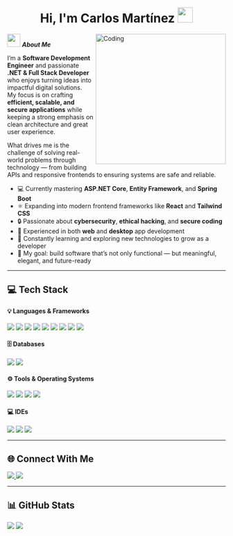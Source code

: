 <h1 align="center"><b>Hi, I'm Carlos Martínez</b> <img src="https://media.giphy.com/media/hvRJCLFzcasrR4ia7z/giphy.gif" width="35"></h1>

<img align="right" width="300px" alt="Coding" src="https://c.tenor.com/NOYF3f82b_gAAAAC/programmer.gif"/>

<img src="https://media.giphy.com/media/ObNTw8Uzwy6KQ/giphy.gif" width="30px">&nbsp;***About Me***

I’m a **Software Development Engineer** and passionate **.NET & Full Stack Developer** who enjoys turning ideas into impactful digital solutions.  
My focus is on crafting **efficient, scalable, and secure applications** while keeping a strong emphasis on clean architecture and great user experience.

What drives me is the challenge of solving real-world problems through technology — from building APIs and responsive frontends to ensuring systems are safe and reliable.

- 💻 Currently mastering **ASP.NET Core**, **Entity Framework**, and **Spring Boot**
- ⚛️ Expanding into modern frontend frameworks like **React** and **Tailwind CSS**
- 🔒 Passionate about **cybersecurity**, **ethical hacking**, and **secure coding**
- 🧩 Experienced in both **web** and **desktop** app development
- 🧠 Constantly learning and exploring new technologies to grow as a developer
- 🎯 My goal: build software that’s not only functional — but meaningful, elegant, and future-ready
---

## 💻 Tech Stack  

<h4>💡 Languages & Frameworks</h4>
<span>
  <img src="https://img.shields.io/badge/C%23-239120?style=for-the-badge&logo=csharp&logoColor=white">
  <img src="https://img.shields.io/badge/.NET-512BD4?style=for-the-badge&logo=dotnet&logoColor=white">
  <img src="https://img.shields.io/badge/React-61DAFB?style=for-the-badge&logo=react&logoColor=black">
  <img src="https://img.shields.io/badge/TailwindCSS-38B2AC?style=for-the-badge&logo=tailwindcss&logoColor=white">
  <img src="https://img.shields.io/badge/Spring_Boot-6DB33F?style=for-the-badge&logo=spring&logoColor=white">
  <img src="https://img.shields.io/badge/HTML5-E34F26?style=for-the-badge&logo=html5&logoColor=white">
  <img src="https://img.shields.io/badge/CSS3-1572B6?style=for-the-badge&logo=css3&logoColor=white">
  <img src="https://img.shields.io/badge/JavaScript-F7DF1E?style=for-the-badge&logo=javascript&logoColor=black">
  <img src="https://img.shields.io/badge/Java-ED8B00?style=for-the-badge&logo=java&logoColor=white">
</span>

<h4>🗄 Databases</h4>
<span>
  <img src="https://img.shields.io/badge/SQL_Server-CC2927?style=for-the-badge&logo=microsoftsqlserver&logoColor=white">
  <img src="https://img.shields.io/badge/SQLite-07405E?style=for-the-badge&logo=sqlite&logoColor=white">
</span>

<h4>⚙️ Tools & Operating Systems</h4>
<span>
  <img src="https://img.shields.io/badge/Git-F05032?style=for-the-badge&logo=git&logoColor=white">
  <img src="https://img.shields.io/badge/GitHub-181717?style=for-the-badge&logo=github&logoColor=white">
  <img src="https://img.shields.io/badge/Linux-FCC624?style=for-the-badge&logo=linux&logoColor=black">
  <img src="https://img.shields.io/badge/Kali_Linux-557C94?style=for-the-badge&logo=kalilinux&logoColor=white">
</span>

<h4>💻 IDEs</h4>
<span>
  <img src="https://img.shields.io/badge/Visual_Studio_Community-5C2D91?style=for-the-badge&logo=visualstudio&logoColor=white">
  <img src="https://img.shields.io/badge/VS_Code-007ACC?style=for-the-badge&logo=visualstudiocode&logoColor=white">
  <img src="https://img.shields.io/badge/IntelliJ_IDEA-000000?style=for-the-badge&logo=intellijidea&logoColor=white">
</span>

---

## 🌐 Connect With Me  

<a href="https://www.linkedin.com/in/carlos-martinez-994224354">
  <img src="https://img.shields.io/badge/LinkedIn-%230A66C2.svg?style=for-the-badge&logo=linkedin&logoColor=white">
</a>
<a href="mailto:carlitosmar960@gmail.com">
  <img src="https://img.shields.io/badge/Gmail-D14836?style=for-the-badge&logo=gmail&logoColor=white">
</a>

---

<h2>📊 GitHub Stats</h2>

[![](https://github-readme-stats.vercel.app/api?username=CarlosMartinezDev20&show_icons=true&theme=tokyonight&hide_border=true&locale=en)](https://github.com/carlitosmar960)
[![](https://github-readme-streak-stats.herokuapp.com/?user=CarlosMartinezDev20&theme=material-palenight)](https://github.com/carlitosmar960)

